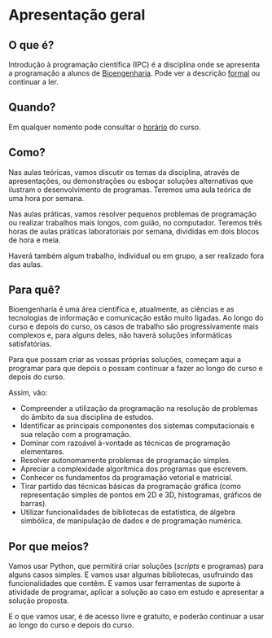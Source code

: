 # Apresentação geral

## O que é?
Introdução à programação científica (IPC) é a disciplina onde se apresenta a programação a alunos de [Bioengenharia](https://www.ualg.pt/pt/curso/1907). Pode ver a descrição [formal](https://academico.ualg.pt/netpa/doc?codeDiscip=19071001&anoLectivo=202021&codInstituic=9&stage=FichaUnidadeCurricular&_event=publicacaoFUC&docIsAttachment=false) ou continuar a ler.

## Quando?

Em qualquer nomento pode consultar o [horário](https://calendar.google.com/calendar/embed?src=eg5a54i2kbfgce9id7vmet9oi0%40group.calendar.google.com&bgcolor=%23FFFFFF&src=53g1q988gcb45gvkgotquqtue8%40group.calendar.google.com&color=%23AB8B00&src=pasegphndg67ke0m7bb4ihglf8%40group.calendar.google.com&color=%23B1440E&) do curso.

## Como?

Nas aulas teóricas, vamos discutir os temas da disciplina, através de apresentações, ou demonstrações ou esboçar soluções alternativas que ilustram o desenvolvimento de programas. Teremos uma aula teórica de uma hora por semana.

Nas aulas práticas, vamos resolver pequenos problemas de programação ou realizar trabalhos mais longos, com guião, no computador. Teremos três horas de aulas práticas laboratoriais por semana, divididas em dois blocos de hora e meia.

Haverá também algum trabalho, individual ou em grupo, a ser realizado fora das aulas.

## Para quê?

Bioengenharia é uma área científica e, atualmente, as ciências e as tecnologias de informação e comunicação estão muito ligadas.
Ao longo do curso e depois do curso, os casos de trabalho são progressivamente mais complexos e, para alguns deles, não haverá soluções informáticas satisfatórias.

Para que possam criar as vossas próprias soluções, começam aqui a programar para que depois o possam continuar a fazer ao longo do curso e depois do curso.

Assim, vão:
+ Compreender a utilização da programação na resolução de problemas do âmbito da sua disciplina de estudos.
+ Identificar as principais componentes dos sistemas computacionais e sua relação com a programação.
+ Dominar com razoável à-vontade as técnicas de programação elementares.
+ Resolver autonomamente problemas de programação simples.
+ Apreciar a complexidade algorítmica dos programas que escrevem.
+ Conhecer os fundamentos da programação vetorial e matricial.
+ Tirar partido das técnicas básicas da programação gráfica (como representação simples de pontos em 2D e 3D, histogramas, gráficos de barras).
+ Utilizar funcionalidades de bibliotecas de estatística, de álgebra simbólica, de manipulação de dados e de programação numérica.

## Por que meios?

Vamos usar Python, que permitirá criar soluções (*scripts* e programas) para alguns casos simples. 
E vamos usar algumas bibliotecas, usufruindo das funcionalidades que contêm.
E vamos usar ferramentas de suporte à atividade de programar, aplicar a solução ao caso em estudo e apresentar a solução proposta.

E o que vamos usar, é de acesso livre e gratuito, e poderão continuar a usar ao longo do curso e depois do curso.
